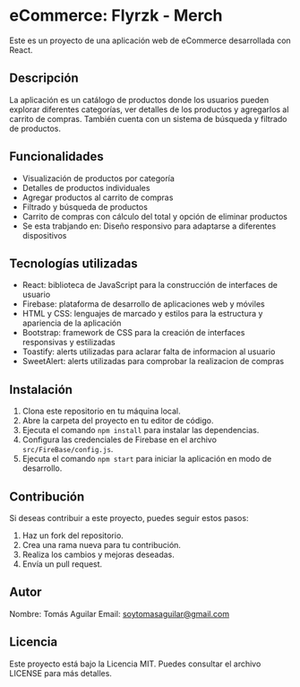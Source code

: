 # eCommerce: Flyrzk - Merch

Este es un proyecto de una aplicación web de eCommerce desarrollada con React.

## Descripción

La aplicación es un catálogo de productos donde los usuarios pueden explorar diferentes categorías, ver detalles de los productos y agregarlos al carrito de compras. También cuenta con un sistema de búsqueda y filtrado de productos.

## Funcionalidades

- Visualización de productos por categoría
- Detalles de productos individuales
- Agregar productos al carrito de compras
- Filtrado y búsqueda de productos
- Carrito de compras con cálculo del total y opción de eliminar productos
- Se esta trabjando en: Diseño responsivo para adaptarse a diferentes dispositivos

## Tecnologías utilizadas

- React: biblioteca de JavaScript para la construcción de interfaces de usuario
- Firebase: plataforma de desarrollo de aplicaciones web y móviles
- HTML y CSS: lenguajes de marcado y estilos para la estructura y apariencia de la aplicación
- Bootstrap: framework de CSS para la creación de interfaces responsivas y estilizadas
- Toastify: alerts utilizadas para aclarar falta de informacion al usuario
- SweetAlert: alerts utilizadas para comprobar la realizacion de compras

## Instalación

1. Clona este repositorio en tu máquina local.
2. Abre la carpeta del proyecto en tu editor de código.
3. Ejecuta el comando `npm install` para instalar las dependencias.
4. Configura las credenciales de Firebase en el archivo `src/FireBase/config.js`.
5. Ejecuta el comando `npm start` para iniciar la aplicación en modo de desarrollo.

## Contribución

Si deseas contribuir a este proyecto, puedes seguir estos pasos:

1. Haz un fork del repositorio.
2. Crea una rama nueva para tu contribución.
3. Realiza los cambios y mejoras deseadas.
4. Envía un pull request.

## Autor

Nombre: Tomás Aguilar
Email: soytomasaguilar@gmail.com

## Licencia

Este proyecto está bajo la Licencia MIT. Puedes consultar el archivo LICENSE para más detalles.
